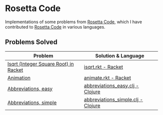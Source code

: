 # Rosetta Code
Implementations of some problems from [Rosetta Code](http://rosettacode.org/wiki/Rosetta_Code),
which I have contributed to [Rosetta Code](http://rosettacode.org/wiki/Rosetta_Code) in various languages.

## Problems Solved

| Problem | Solution & Language |
|--|--|
| [Isqrt (Integer Square Root) in Racket](http://rosettacode.org/wiki/Isqrt_(integer_square_root)_of_X) |  [isqrt.rkt - Racket](src/isqrt.rkt) |
| [Animation](https://rosettacode.org/wiki/Animation) |  [animate.rkt - Racket](src/animate.rkt) |
| [Abbreviations, easy](https://rosettacode.org/wiki/Abbreviations,_easy) |[abbreviations_easy.clj - Clojure](src/abbreviations_easy.clj) |
| [Abbreviations, simple](https://rosettacode.org/wiki/Abbreviations,_simple) |[abbreviations_simple.clj - Clojure](src/abbreviations_simple.clj) |
